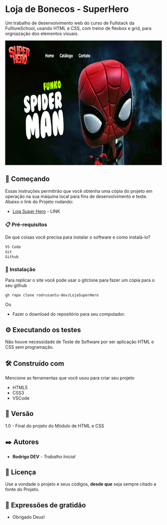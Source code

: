 # Loja de Bonecos - SuperHero
Um trabalho de desenvolvimento web do curso de Fullstack da FulltureSchool, usando HTML e CSS, com treino de flexbox e grid, para orgniazação dos elementos visuais.

<p align="center">
      <img src="images/gitSiteHero.PNG" alt="Logo-bizuradodev" width="960" height="400">
</p>

## 🚀 Começando

Essas instruções permitirão que você obtenha uma cópia do projeto em operação na sua máquina local para fins de desenvolvimento e teste.
Abaixo o link do Projeto rodando:

* [Loja Super Hero](https://rodrusantu-dev.github.io/LojaSuperHero/) - LINK

### 📋 Pré-requisitos

De que coisas você precisa para instalar o software e como instalá-lo?

```
VS Code
Git
Github
```

### 🔧 Instalação

Para replicar o site você pode usar o gitclone para fazer um cópia para o seu github

```
gh repo clone rodrusantu-dev/LojaSuperHero
```

Ou

* Fazer o download do repositório para seu computador.


## ⚙️ Executando os testes

Não houve necessidade de Teste de Software por ser aplicação HTML e CSS sem programação.


## 🛠️ Construído com

Mencione as ferramentas que você usou para criar seu projeto

* HTML5
* CSS3
* VSCode

## 📌 Versão

1.0 - Final do projeto do Módulo de HTML e CSS

## ✒️ Autores

* **Rodrigo DEV** - *Trabalho Inicial* 

## 📄 Licença

Use a vondade o projeto e seus códigos, **desde que** seja sempre citado a fonte do Projeto.

## 🎁 Expressões de gratidão

* Obrigado Deus!
